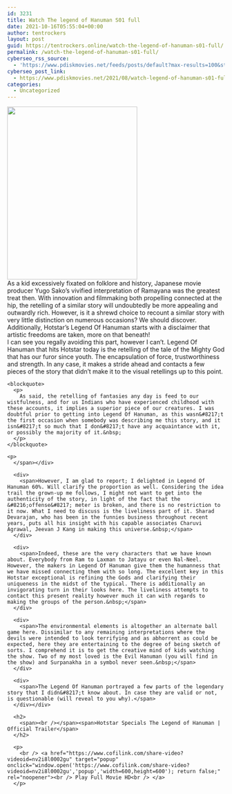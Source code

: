 ```yaml
---
id: 3231
title: Watch The legend of Hanuman S01 full
date: 2021-10-16T05:55:04+00:00
author: tentrockers
layout: post
guid: https://tentrockers.online/watch-the-legend-of-hanuman-s01-full/
permalink: /watch-the-legend-of-hanuman-s01-full/
cyberseo_rss_source:
  - 'https://www.pdiskmovies.net/feeds/posts/default?max-results=100&start-index=1001'
cyberseo_post_link:
  - https://www.pdiskmovies.net/2021/08/watch-legend-of-hanuman-s01-full.html
categories:
  - Uncategorized
---
```

<div class="separator">
  <a href="https://1.bp.blogspot.com/-wyHAnshGwTo/YRZ_fovfAMI/AAAAAAAAaVA/1hIrwzmupPEeMqWmVsamk8VFrzGvzoBJwCLcBGAsYHQ/s491/Watch%2BThe%2Blegend%2Bof%2BHanuman%2BS01%2Bfull.png" imageanchor="1"><img loading="lazy" border="0" data-original-height="491" data-original-width="370" height="400" src="https://1.bp.blogspot.com/-wyHAnshGwTo/YRZ_fovfAMI/AAAAAAAAaVA/1hIrwzmupPEeMqWmVsamk8VFrzGvzoBJwCLcBGAsYHQ/w301-h400/Watch%2BThe%2Blegend%2Bof%2BHanuman%2BS01%2Bfull.png" width="301" /></a>
</div>



<div>
  <div>
    <span>As a kid excessively fixated on folklore and history, Japanese movie producer Yugo Sako&#8217;s vivified interpretation of Ramayana was the greatest treat then. With innovation and filmmaking both propelling connected at the hip, the retelling of a similar story will undoubtedly be more appealing and outwardly rich. However, is it a shrewd choice to recount a similar story with very little distinction on numerous occasions? We should discover. Additionally, Hotstar&#8217;s Legend Of Hanuman starts with a disclaimer that artistic freedoms are taken, more on that beneath!&nbsp;</span>
  </div>
  
  <div>
    <span>I can see you regally avoiding this part, however I can&#8217;t. Legend Of Hanuman that hits Hotstar today is the retelling of the tale of the Mighty God that has our furor since youth. The encapsulation of force, trustworthiness and strength. In any case, it makes a stride ahead and contacts a few pieces of the story that didn&#8217;t make it to the visual retellings up to this point.&nbsp;</span>
  </div>
  
  <div>
    <span></p> 
    
    <blockquote>
      <p>
        As said, the retelling of fantasies any day is feed to our wistfulness, and for us Indians who have experienced childhood with these accounts, it implies a superior piece of our creatures. I was doubtful prior to getting into Legend Of Hanuman, as this wasn&#8217;t the first occasion when somebody was describing me this story, and it isn&#8217;t so much that I don&#8217;t have any acquaintance with it, or possibly the majority of it.&nbsp;
      </p>
    </blockquote>
    
    <p>
      </span></div> 
      
      <div>
        <span>However, I am glad to report; I delighted in Legend Of Hanuman 60%. Will clarify the proportion as well. Considering the idea trail the grown-up me follows, I might not want to get into the authenticity of the story, in light of the fact that the &#8216;offense&#8217; meter is broken, and there is no restriction to it now. What I need to discuss is the liveliness part of it. Sharad Devarajan, who has been in the funnies business throughout recent years, puts all his insight with his capable associates Charuvi Agrawal, Jeevan J Kang in making this universe.&nbsp;</span>
      </div>
      
      <div>
        <span>Indeed, these are the very characters that we have known about. Everybody from Ram to Laxman to Jatayu or even Nal-Neel. However, the makers in Legend Of Hanuman give them the humanness that we have missed connecting them with so long. The excellent key in this Hotstar exceptional is refining the Gods and clarifying their uniqueness in the midst of the typical. There is additionally an invigorating turn in their looks here. The liveliness attempts to contact this present reality however much it can with regards to making the groups of the person.&nbsp;</span>
      </div>
      
      <div>
        <span>The environmental elements is altogether an alternate ball game here. Dissimilar to any remaining interpretations where the devils were intended to look terrifying and as abhorrent as could be expected, here they are entertaining to the degree of being sketch of sorts. I comprehend it is to get the creative mind of kids watching the show. Two of my most loved is the Evil Hanuman (you will find in the show) and Surpanakha in a symbol never seen.&nbsp;</span>
      </div>
      
      <div>
        <span>The Legend Of Hanuman portrayed a few parts of the legendary story that I didn&#8217;t know about. In case they are valid or not, is questionable (will reveal to you why).</span>
      </div></div> 
      
      <h2>
        <span><br /></span><span>Hotstar Specials The Legend of Hanuman | Official Trailer</span>
      </h2>
      
      <p>
        <br /> <a href="https://www.cofilink.com/share-video?videoid=nv2i8l0002gu" target="popup" onclick="window.open('https://www.cofilink.com/share-video?videoid=nv2i8l0002gu','popup','width=600,height=600'); return false;" rel="noopener"><br /> Play Full Movie HD<br /> </a>
      </p>